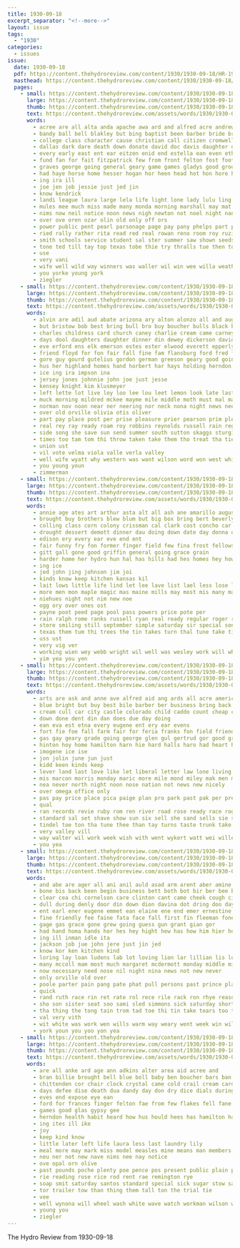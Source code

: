 ```yaml
---
title: 1930-09-18
excerpt_separator: "<!--more-->"
layout: issue
tags:
  - "1930"
categories:
  - issues
issue:
  date: 1930-09-18
  pdf: https://content.thehydroreview.com/content/1930/1930-09-18/HR-1930-09-18.pdf
  masthead: https://content.thehydroreview.com/content/1930/1930-09-18/masthead/HR-1930-09-18.jpg
  pages:
    - small: https://content.thehydroreview.com/content/1930/1930-09-18/small/HR-1930-09-18-01.jpg
      large: https://content.thehydroreview.com/content/1930/1930-09-18/large/HR-1930-09-18-01.jpg
      thumb: https://content.thehydroreview.com/content/1930/1930-09-18/thumbnails/HR-1930-09-18-01.jpg
      text: https://content.thehydroreview.com/assets/words/1930/1930-09-18/HR-1930-09-18-01.txt
      words:
        - acree are all alta anda apache awa ard and alfred acre andrew adkins ago atta arthur ante able arkansas alpine
        - bandy ball bell blakley but bing baptist been barber bride bring big bade bill bik body boys bindley both brother business better back bag
        - college class character cause christian call citizen cromwell cecil came caddo come cane clara corn chance carnival champion callin conte collins cote carlisle carrie child colorado con county city canton crow car can church cordell cant
        - dallas dark dare death down donate david doc davis daughter during days denver daugherty dent day doing
        - every early east ent ear eitzen enid end estella ean even ethel enter
        - fund fan for fait fitzpatrick few from front felton fost foot frost fruits foreman free frie friend fiss ford friday frederick friends fine frank fair
        - graves george going general geary game games gladys good groom grew gourd garland
        - had haye horse home hesser hogan hor heen head hot hon hore hues half him her hydro health has hart helen hean heard hugo held hour hunter high
        - ing ira ill
        - joe jen job jessie just jed jin
        - know kendrick
        - landi league laura large lela life light lone lady lulu ling leo lin linton last leb leon lie line left lucille loss leslie
        - mules mee much miss made many monda morning marshall may mat mene mone mis man must might maybe men means more monday money mayne most morga match mexico martin maynard marriage
        - nims now neil notice noon news nigh newton not noel night nannie nas north
        - over ove oren ozar olin old only off ors
        - power public pent pearl parsonage page pay pany phelps part parent poor peet present price past
        - ried rally rather rita read red real rowan reno room roy ruzick
        - smith schools service student sal ster summer saw shown seeds sunday see seems sund south send show say saturday som school sick still stroke she such sou sunda shirley son september schoo sever shall
        - tone ted till tay top texas tobe thie try thralls tue then too taken than thomas the temple tine tune thing tint thacker terhune trom thurs them team turn
        - use
        - very vani
        - wife well wild way winners was waller wil win wee willa weatherford western willing wait work worth with went williams wilma wey wells william wille week weather willard world wyatt will
        - you yorke young york
        - ziegler
    - small: https://content.thehydroreview.com/content/1930/1930-09-18/small/HR-1930-09-18-02.jpg
      large: https://content.thehydroreview.com/content/1930/1930-09-18/large/HR-1930-09-18-02.jpg
      thumb: https://content.thehydroreview.com/content/1930/1930-09-18/thumbnails/HR-1930-09-18-02.jpg
      text: https://content.thehydroreview.com/assets/words/1930/1930-09-18/HR-1930-09-18-02.txt
      words:
        - alvin are adil aud abate arizona ary alton alonzo all and august
        - but bristow bob best bring bull bro buy boucher bulls black barnard binger back been blum blanche bunch bessie ben
        - charles childress card church caney charlie cream came carney claude court chester cope company colorado college conaty calvin colt carver city clair custer cool chambers clerk crea come cattle clinton county
        - days dool daughters daughter dinner din dewey dickerson david dey dell den dot day denny death diana don dooley done
        - eve erford ens elk emerson estes ester elwood everett epperly east esther eager eakins effie
        - friend floyd for fon fair fall fine fam flansburg ford fred folks frida few foreman friday from fost farmer fredrick far
        - gore guy gourd gutelius gordon german greeson geary good going gas glad gregg guthrie gard georgia
        - hus her highland homes hand horbert har hays holding herndon hot howard hom had hon hen howe has henry heart him home hydro hibbs
        - ice ing ira impson ina
        - jersey jones johnnie john joe just jesse
        - kensey knight kim klusmeyer
        - left lette lot live loy loo lee lou leet lemon look late last
        - muck morning mildred mckee mayme mile middle moth must mal many mon miss melva may more might market mills missouri monda mane monday miller maude
        - norman nov noon near ner neering nor neck nona night news nees not noel now new ning nat neighbors
        - over old orville olivia otis oliver
        - part pay place post per prise pleasure prier pearson prim pleasant present people poli past
        - real rey ray ready roam roy robbins reynolds russell rain rege ridge room roman roar
        - side song she save sun send summer south sutton skaggs sturgill still sam shanks staples sell start school sunday shelton sharry subject sylvester son salinas sis service sin set say see simpson suter sunda smith saturday sheriff simmons sons spells sister
        - times too tam tom thi throw taken take them tho treat tha tie ted the texas tobe team trip tex truman thea
        - union ust
        - vil vote velma viola valle verla valley
        - well wife wyatt why western was want wilson word won west white will went wright worn weather wheat weatherford wilma watson way waterman week with
        - you young youn
        - zimmerman
    - small: https://content.thehydroreview.com/content/1930/1930-09-18/small/HR-1930-09-18-03.jpg
      large: https://content.thehydroreview.com/content/1930/1930-09-18/large/HR-1930-09-18-03.jpg
      thumb: https://content.thehydroreview.com/content/1930/1930-09-18/thumbnails/HR-1930-09-18-03.jpg
      text: https://content.thehydroreview.com/assets/words/1930/1930-09-18/HR-1930-09-18-03.txt
      words:
        - annie age ates art arthur asta alt all ash ane amarillo august ast aud are alfred anil adkins and
        - brought buy brothers blew blum but big box bring bert beverly bishop been bassler byrd back bergh bol boat
        - colling class corn colony crissman cal clark cost concho car cedar cas cook cream come can city cohn
        - drought dessert demott dinner dau doing down date day donna during deeds
        - edison ery every ear eve end ent
        - fair funny fry fon former finger field few fina frost fellows faith forget fail fails from for fire fig face
        - gitt gall gone good griffin general going grace grain
        - harder home her hydro hun hal has hills had hes homes hey how health hardware hop helge him
        - ing ice
        - jed john jing johnson jim joi
        - kinds know keep kitchen kansas kil
        - lait lows little life lind let lee lave list lael less lose line last
        - more men mon maple magic mas maine mills may most mis many market mark monday method maid mise man made
        - niehues night not nim new noe
        - ogg ory over ones ost
        - payne poot peed page pool pass powers price pote per
        - rain ralph rome ranks russell ryan real ready regular roger russ rave ruble
        - store smiling still september simple saturday sir special son she storm severe sos such sagi see seger sarah sot sean sun sen sunday stay snow show ser sauce
        - texas them tum thi trees the tin takes turn thal tune take times than thing tan
        - uss ust
        - very vig ver
        - working wien wey webb wright wil well was wesley work will while watts why weeks week wal weatherford wich world wells wild winner went with way
        - yim yea you yen
    - small: https://content.thehydroreview.com/content/1930/1930-09-18/small/HR-1930-09-18-04.jpg
      large: https://content.thehydroreview.com/content/1930/1930-09-18/large/HR-1930-09-18-04.jpg
      thumb: https://content.thehydroreview.com/content/1930/1930-09-18/thumbnails/HR-1930-09-18-04.jpg
      text: https://content.thehydroreview.com/assets/words/1930/1930-09-18/HR-1930-09-18-04.txt
      words:
        - arts are ask and anne ave alfred aid ang ards all acre american
        - blue bright but buy best bile barber ber business bring back bread barbe bank bis blaine breeze boils bartgis ben been board better
        - cream cull car city castle colorado child caddo count cheap cant crissman county come cutting cea corl clos craig cry cost cape class can courts
        - down done dent din dan does due day doing
        - ean eva est etna every eugene ent ery ear evens
        - fort fie foe fall farm fair for feria franks fon field friends from front fairly first fox face fett flippo friday fete fin
        - gas gay geary grade going george glen gul gertrud gor good ground
        - hinton hoy home hamilton harn hie hard halls haro had heart high happy hani has horse hom howard homes honie health held hydro her
        - imogene ice ise
        - jon jolin june jun just
        - kidd keen kinds keep
        - lever land last love like let liberal letter law lone living lay
        - mis marcon morris monday maric more mile mond miley mak men must man many mitchell marks mas mow mane money marlett million mound mon made
        - nea never north night noon nose nation not news new nicely
        - over omega office only
        - pas pay price place pica paige plan pro park past pak per present poor pears
        - qual
        - ran records revie ruby rom ren river road rose ready race rogers reed rain running rood randolph rhoads riley run ralph
        - standard sal set shave show sun six sell she sand sells sie safe states start summer stephenson seep stockton seen saturday sale sunday soon sins sales sho sweet sings short state school speed
        - tindel toe ton tha tune thee than tay turns taste trunk take thomas then tink track the tones
        - very valley vill
        - way walter wil work week wish with went wykert watt wei willeford will ways well while wand wee wells was
        - you yea
    - small: https://content.thehydroreview.com/content/1930/1930-09-18/small/HR-1930-09-18-05.jpg
      large: https://content.thehydroreview.com/content/1930/1930-09-18/large/HR-1930-09-18-05.jpg
      thumb: https://content.thehydroreview.com/content/1930/1930-09-18/thumbnails/HR-1930-09-18-05.jpg
      text: https://content.thehydroreview.com/assets/words/1930/1930-09-18/HR-1930-09-18-05.txt
      words:
        - and abe are ager all ani anil auld asad arm arent aber amine amy author ald avis
        - bone bis back been begin business bett both bot bir ber bee baby better buck bath bin but bien
        - clear cea chi cornelson care clinton cant came cheek cough city che conta cause coull course
        - dull during denly door din down dion davina dot dring doo day drew daughter
        - ent earl ener eugene emmet ean elaine ene end emer ernestine emma ever even
        - fine friendly fee faine fata face fall first fin fleeman fone fon felt ford fame found far fell from for
        - gage gas grace gone grew going guess gun grant gian gor
        - had hand homa hands hor hes hey hight hew has how him hier hone horse hard hold hot heres harold halt hie hee her hydro home heart health hin hut house hon
        - ing ill inman idle ita
        - jackson job jue john jere just jin jed
        - know kor ken kitchen kind
        - loring lay loan ludens lab lot loving lion lar lillian lis love little like london
        - many mccoll mam most much margaret mcdermott monday middle miss more manthe matter made mean men min money man moses ming marrin
        - now necessary need nose nil night nina news not new never
        - only orville old over
        - poole parter pain pang pate phat pull persons past prince place pet price pare phe
        - quick
        - rand ruth race rin ret rate rol rece rile rack ron rhye reason red
        - sho son sister seat soo sami sled simmons sick saturday short som sat sino share saw strong sunday self serio siden sud sem she sim sad street said sims supper sis see sear
        - tha thing the tong tain trom tad toe thi tin take tears too toward tines then tut tex than tee tine tell tat tie tiny
        - val very vith
        - wit white was work wen wills warm way weary went week win wily well weymouth weeks wilt walt witt weld wort wil weatherford war wank walls wall want won working will with
        - york youn you yoo yon yea
    - small: https://content.thehydroreview.com/content/1930/1930-09-18/small/HR-1930-09-18-06.jpg
      large: https://content.thehydroreview.com/content/1930/1930-09-18/large/HR-1930-09-18-06.jpg
      thumb: https://content.thehydroreview.com/content/1930/1930-09-18/thumbnails/HR-1930-09-18-06.jpg
      text: https://content.thehydroreview.com/assets/words/1930/1930-09-18/HR-1930-09-18-06.txt
      words:
        - are all anke ard age ann adkins alter area aid acree and
        - bran billie brought bell blue boll baby ben boucher bars ban been brand ber brug bee bring big
        - chittenden cor chair clock crystal came cold crail cream card chas cheese cee child cote clinton corn comfort can cane cant come che city
        - days defee dise death dua dandy day don dry dice dials during dorothy
        - eves end expose eye ean
        - ford for frances finger felton fae from few flakes fell fane french fever friends fey first fare fresh foot fruits
        - games good glas gypsy gee
        - herndon health habit heard how hus hould hees has hamilton had her hamburger hatt hens hogan
        - ing ites ill ike
        - joy
        - keep kind know
        - little later left life laura less last laundry lily
        - meal more may mark miss model measles mine means man members main mak monday many mies mea
        - neu ner not new nave nims nee nay notice
        - ove opal orn olive
        - past pounds poche plenty poe pence pos present public plain policy price pasa pope per pound pork
        - rie reading rose rice rod rent rae remington rye
        - soap smit saturday santos standard special sick sugar stow save strain sade strength ship sees she seas spare small seen salt sleep see stock seed sale state such service sal sell sack street shown
        - tor trailer tow than thing them tall ton the trial tie
        - vee
        - well wynona will wheel wash white wave watch workman wilson wee was want with williams work west window week wale
        - young you
        - ziegler
---
```


The Hydro Review from 1930-09-18

<!--more-->

